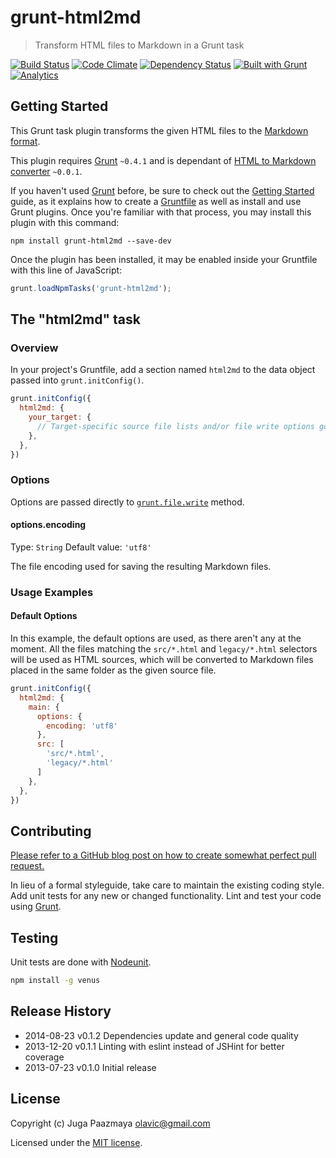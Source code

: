# grunt-html2md

> Transform HTML files to Markdown in a Grunt task

[![Build Status](https://img.shields.io/travis/paazmaya/grunt-html2md.svg?style=flat-square)](https://travis-ci.org/paazmaya/grunt-html2md)
[![Code Climate](https://img.shields.io/codeclimate/github/paazmaya/grunt-html2md.svg?style=flat-square)](https://codeclimate.com/github/paazmaya/grunt-html2md)
[![Dependency Status](https://img.shields.io/gemnasium/paazmaya/grunt-html2md.svg?style=flat-square)](https://gemnasium.com/paazmaya/grunt-html2md)
[![Built with Grunt](http://img.shields.io/badge/Grunt-0.4-blue.svg?style=flat-square)](http://gruntjs.com/)
[![Analytics](https://ga-beacon.appspot.com/UA-2643697-15/grunt-html2md/index?flat)](https://github.com/igrigorik/ga-beacon)


## Getting Started

This Grunt task plugin transforms the given HTML files to the
[Markdown format](http://daringfireball.net/projects/markdown/).

This plugin requires [Grunt](http://gruntjs.com/) `~0.4.1` and is dependant of
[HTML to Markdown converter](https://github.com/domchristie/to-markdown) `~0.0.1`.

If you haven't used [Grunt](http://gruntjs.com/) before, be sure to check out the
[Getting Started](http://gruntjs.com/getting-started) guide, as it explains how to
create a [Gruntfile](http://gruntjs.com/sample-gruntfile) as well as install and
use Grunt plugins. Once you're familiar with that process,
you may install this plugin with this command:

```shell
npm install grunt-html2md --save-dev
```

Once the plugin has been installed, it may be enabled inside your Gruntfile
with this line of JavaScript:

```js
grunt.loadNpmTasks('grunt-html2md');
```


## The "html2md" task

### Overview

In your project's Gruntfile, add a section named `html2md` to the data object passed
into `grunt.initConfig()`.

```js
grunt.initConfig({
  html2md: {
    your_target: {
      // Target-specific source file lists and/or file write options go here.
    },
  },
})
```


### Options

Options are passed directly to
[`grunt.file.write`](https://github.com/gruntjs/grunt/wiki/grunt.file) method.

#### options.encoding

Type: `String`
Default value: `'utf8'`

The file encoding used for saving the resulting Markdown files.


### Usage Examples

#### Default Options

In this example, the default options are used, as there aren't any at the moment.
All the files matching the `src/*.html` and `legacy/*.html` selectors will be used
as HTML sources, which will be converted to Markdown files placed in the same folder
as the given source file.

```js
grunt.initConfig({
  html2md: {
    main: {
      options: {
        encoding: 'utf8'
      },
      src: [
        'src/*.html',
        'legacy/*.html'
      ]
    },
  },
})
```

## Contributing

[Please refer to a GitHub blog post on how to create somewhat perfect pull request.](https://github.com/blog/1943-how-to-write-the-perfect-pull-request "How to write the perfect pull request")

In lieu of a formal styleguide, take care to maintain the existing coding style.
Add unit tests for any new or changed functionality.
Lint and test your code using [Grunt](http://gruntjs.com/).

## Testing

Unit tests are done with [Nodeunit](https://github.com/caolan/nodeunit/ "Easy unit testing in node.js and the browser, based on the assert module").

```sh
npm install -g venus
```

## Release History

* 2014-08-23    v0.1.2    Dependencies update and general code quality
* 2013-12-20    v0.1.1    Linting with eslint instead of JSHint for better coverage
* 2013-07-23    v0.1.0    Initial release


## License

Copyright (c) Juga Paazmaya <olavic@gmail.com>

Licensed under the [MIT license](LICENSE-MIT).

